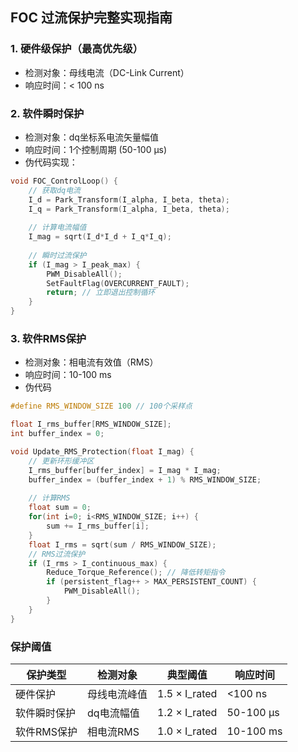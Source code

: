 ## FOC 过流保护完整实现指南

### 1. 硬件级保护（最高优先级）
- 检测对象：母线电流（DC-Link Current）
- 响应时间：< 100 ns
### 2. 软件瞬时保护
- 检测对象：dq坐标系电流矢量幅值
- 响应时间：1个控制周期 (50-100 μs)
- 伪代码实现：
```C
void FOC_ControlLoop() {
    // 获取dq电流
    I_d = Park_Transform(I_alpha, I_beta, theta);
    I_q = Park_Transform(I_alpha, I_beta, theta);
    
    // 计算电流幅值
    I_mag = sqrt(I_d*I_d + I_q*I_q);
    
    // 瞬时过流保护
    if (I_mag > I_peak_max) {
        PWM_DisableAll();
        SetFaultFlag(OVERCURRENT_FAULT);
        return; // 立即退出控制循环
    }
}
```
### 3. 软件RMS保护
- 检测对象：相电流有效值（RMS）
- 响应时间：10-100 ms
- 伪代码
```C
#define RMS_WINDOW_SIZE 100 // 100个采样点

float I_rms_buffer[RMS_WINDOW_SIZE];
int buffer_index = 0;

void Update_RMS_Protection(float I_mag) {
    // 更新环形缓冲区
    I_rms_buffer[buffer_index] = I_mag * I_mag;
    buffer_index = (buffer_index + 1) % RMS_WINDOW_SIZE;
    
    // 计算RMS
    float sum = 0;
    for(int i=0; i<RMS_WINDOW_SIZE; i++) {
        sum += I_rms_buffer[i];
    }
    float I_rms = sqrt(sum / RMS_WINDOW_SIZE);
    // RMS过流保护
    if (I_rms > I_continuous_max) {
        Reduce_Torque_Reference(); // 降低转矩指令
        if (persistent_flag++ > MAX_PERSISTENT_COUNT) {
            PWM_DisableAll();
        }
    }
}
```

### 保护阈值
| 保护类型       | 检测对象        | 典型阈值         | 响应时间   |
|----------------|----------------|------------------|------------|
| 硬件保护       | 母线电流峰值    | 1.5 × I_rated   | <100 ns    |
| 软件瞬时保护   | dq电流幅值      | 1.2 × I_rated   | 50-100 μs  |
| 软件RMS保护    | 相电流RMS       | 1.0 × I_rated   | 10-100 ms  |

## 